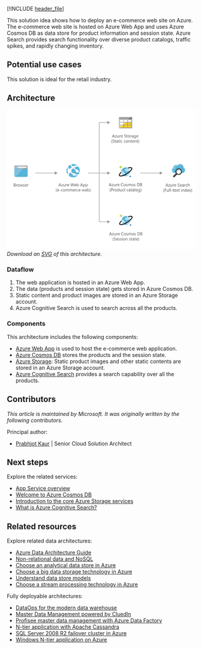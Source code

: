 [!INCLUDE [header_file](../../../includes/sol-idea-header.md)]

This solution idea shows how to deploy an e-commerce web site on Azure. The e-commerce web site is hosted on Azure Web App and uses Azure Cosmos DB as data store for  product information and session state. Azure Search provides search functionality over diverse product catalogs, traffic spikes, and rapidly changing inventory.

## Potential use cases

This solution is ideal for the retail industry.

## Architecture

![Architecture diagram shows data into Azure App Services, through Azure Storage and Cosmos D B, to Azure Search.](../media/retail-and-e-commerce-using-cosmos-db.png)
*Download an [SVG](../media/retail-and-e-commerce-using-cosmos-db.svg) of this architecture.*

### Dataflow

1. The web application is hosted in an Azure Web App.
1. The data (products and session state) gets stored in Azure Cosmos DB.
1. Static content and product images are stored in an Azure Storage account.
1. Azure Cognitive Search is used to search across all the products.

### Components

This architecture includes the following components:

* [Azure Web App](https://azure.microsoft.com/services/app-service/web) is used to host the e-commerce web application.
* [Azure Cosmos DB](https://azure.microsoft.com/services/cosmos-db) stores the products and the session state.
* [Azure Storage](https://azure.microsoft.com/services/storage): Static product images and other static contents are stored in an Azure Storage account.
* [Azure Cognitive Search](https://azure.microsoft.com/services/search) provides a search capability over all the products.

## Contributors

*This article is maintained by Microsoft. It was originally written by the following contributors.*

Principal author:

 * [Prabhjot Kaur](https://www.linkedin.com/in/kaur-profile) | Senior Cloud Solution Architect

## Next steps

Explore the related services:

* [App Service overview](/azure/app-service/overview)
* [Welcome to Azure Cosmos DB](/azure/cosmos-db/introduction)
* [Introduction to the core Azure Storage services](/azure/storage/common/storage-introduction)
* [What is Azure Cognitive Search?](/azure/search/search-what-is-azure-search)

## Related resources

Explore related data architectures:

* [Azure Data Architecture Guide](../../data-guide/index.md)
* [Non-relational data and NoSQL](../../data-guide/big-data/non-relational-data.yml)
* [Choose an analytical data store in Azure](../../data-guide/technology-choices/analytical-data-stores.md)
* [Choose a big data storage technology in Azure](../../data-guide/technology-choices/data-storage.md)
* [Understand data store models](../../guide/technology-choices/data-store-overview.md)
* [Choose a stream processing technology in Azure](../../data-guide/technology-choices/stream-processing.md)

Fully deployable architectures:

* [DataOps for the modern data warehouse](../../example-scenario/data-warehouse/dataops-mdw.yml)
* [Master Data Management powered by CluedIn](../../reference-architectures/data/cluedin.yml)
* [Profisee master data management with Azure Data Factory](../../reference-architectures/data/profisee-master-data-management-data-factory.yml)
* [N-tier application with Apache Cassandra](../../reference-architectures/n-tier/n-tier-cassandra.yml)
* [SQL Server 2008 R2 failover cluster in Azure](../../example-scenario/sql-failover/sql-failover-2008r2.yml)
* [Windows N-tier application on Azure](../../reference-architectures/n-tier/n-tier-sql-server.yml)
